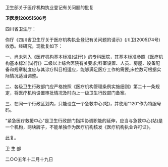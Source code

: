 卫生部关于医疗机构执业登记有关问题的批复

**卫医发\[2005\]506号**

四川省卫生厅：

你厅《四川省卫生厅关于医疗机构执业登记有关问题的请示》(川卫\[2005\]74号)收悉。经研究，现批复如下：

一、尚未列入《医疗机构基本标准(试行)》的专科医院，其基本标准参照《医疗机构基本标准(试行)》二级以上综合医院有关要求;科室设置、人员、房屋、设备配备和规章制度应与其诊疗科目相适应，能够满足医疗工作的需要;床位数可根据实际情况适当调整。

二、各级卫生行政部门应严格按照《医疗机构管理条例实施细则》第二十一条规定，将医疗机构设置审批情况及时向上一级卫生行政部门备案。

三、在同一个行政区划内，只能设立一个急救中心(站)，并使用"120"作为特服号码。

"紧急医疗救援中心"是卫生行政部门指挥协调职能的延伸，应当与急救中心(站)是一个机构，两块牌子，不能单独作为医疗机构核发《医疗机构执业许可证》。

此复。

卫 生 部

二○○五年十二月十九日
